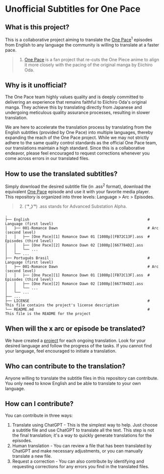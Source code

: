 # Unofficial Subtitles for One Pace

## What is this project?
This is a collaborative project aiming to translate the [One Pace](https://onepace.net/)<sup>1</sup> episodes from English to any language the community is willing to translate at a faster pace.

> 1. [One Pace](https://onepace.net/) is a fan project that re-cuts the One Piece anime to align it more closely with the pacing of the original manga by Eiichiro Oda.

## Why is it unofficial?
The One Pace team highly values quality and is deeply committed to delivering an experience that remains faithful to Eiichiro Oda's original manga. They achieve this by translating directly from Japanese and undergoing meticulous quality assurance processes, resulting in slower translation.

We are here to accelerate the translation process by translating from the English subtitles (provided by One Pace) into multiple languages, thereby expanding the reach of the One Pace project. While we may not strictly adhere to the same quality control standards as the official One Pace team, our translations maintain a high standard. Since this is a collaborative endeavor, please feel encouraged to request corrections whenever you come across errors in our translated files.

## How to use the translated subtitles?
Simply download the desired subtitle file (in .ass<sup>2</sup> format), download the equivalent [One Pace](https://onepace.net/) episode and use it with your favorite media player. This repository is organized into three levels: Language > Arc > Episodes.

> 2. ( ͡° ͜ʖ ͡°) .ass stands for Advanced Substation Alpha.

    .
    ├── English                                                      # Language (first level)
    │   ├── 001-Romance Dawn                                         # Arc      (second level)
    │   │   ├── [One Pace][1] Romance Dawn 01 [1080p][FB72C13F].ass  # Episodes (third level)
    │   │   ├── [One Pace][2] Romance Dawn 02 [1080p][667784D2].ass
    │   │   └── ...
    │   └── ...
    ├── Português Brasil                                             # Language (first level)
    │   ├── 001-Romance Dawn                                         # Arc      (second level)
    │   │   ├── [One Pace][1] Romance Dawn 01 [1080p][FB72C13F].ass  # Episodes (third level)
    │   │   ├── [One Pace][2] Romance Dawn 02 [1080p][667784D2].ass
    │   │   └── ...
    │   └── ...
    ├── ...
    ├── LICENSE                                                      # This file contains the project's license description
    └── README.md                                                    # This file is the README for the project

## When will the x arc or episode be translated?
We have created a [project](https://github.com/onepace-community-translation/subtitles/projects) for each ongoing translation. Look for your desired language and follow the progress of the tasks. If you cannot find your language, feel encouraged to initiate a translation.

## Who can contribute to the translation?
Anyone willing to translate the subtitle files in this repository can contribute. You only need to know English and be able to translate to your own language.

## How can I contribute?
You can contribute in three ways:
1. Translate using ChatGPT - This is the simplest way to help. Just choose a subtitle file and use ChatGPT to translate all the text. This step is not the final translation; it's a way to quickly generate translations for the episodes.
2. Human translation - You can review a file that has been translated by ChatGPT and make necessary adjustments, or you can manually translate a new file.
3. Request a correction - You can also contribute by identifying and requesting corrections for any errors you find in the translated files.
